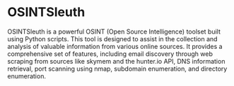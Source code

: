 # OSINTSleuth
OSINTSleuth is a powerful OSINT (Open Source Intelligence) toolset built using Python scripts. This tool is designed to assist in the collection and analysis of valuable information from various online sources. It provides a comprehensive set of features, including email discovery through web scraping from sources like skymem and the hunter.io API, DNS information retrieval, port scanning using nmap, subdomain enumeration, and directory enumeration. 


